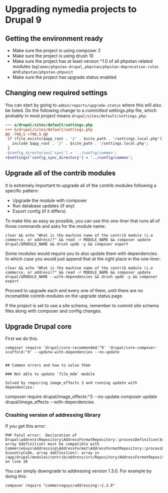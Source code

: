# Upgrading nymedia projects to Drupal 9

## Getting the environment ready

- Make sure the project is using composer 2
- Make sure the project is using drush 10
- Make sure the project has at least version ^1.0 of all phpstan related modules (`mglaman/phpstan-drupal`, `phpstan/phpstan-deprecation-rules` and `phpstan/phpstan-phpunit`
- Make sure the project has upgrade status enabled

## Changing new required settings

You can start by going to `admin/reports/upgrade-status` where this will also be listed. Do the following change to a _committed_ settings.php file, which probably in most project means `drupal/sites/default/settings.php`:

```diff
--- a/drupal/sites/default/settings.php
+++ b/drupal/sites/default/settings.php
@@ -790,5 +790,5 @@
 if (file_exists($app_root . '/' . $site_path . '/settings.local.php')) {
   include $app_root . '/' . $site_path . '/settings.local.php';
 }
-$config_directories['sync'] = '../config/common';
+$settings['config_sync_directory'] = '../config/common';
```

## Upgrade all of the contrib modules

It is extremely important to upgrade all of the contrib modules following a specific pattern:

- Upgrade the module with composer
- Run database updates (if any)
- Export config (if it differs)

To make this as easy as possible, you can use this one-liner that runs all of those commands and asks for the module name:

``` 
clear && echo "What is the machine name of the contrib module (i.e commerce, or address)?" && read -r MODULE_NAME && composer update drupal/$MODULE_NAME && drush updb -y && composer export
``` 

Some modules would require you to also update them with dependencies. In which case you would just append that at the right place in the one-liner:

```
clear && echo "What is the machine name of the contrib module (i.e commerce, or address)?" && read -r MODULE_NAME && composer update drupal/$MODULE_NAME --with-dependencies && drush updb -y && composer export
``` 

Proceed to upgrade each and every one of them, until there are no incomatible contrib modules on the upgrade status page.

If the project is set to use a site schema, remember to commit site schema files along with composer and config changes.

## Upgrade Drupal core

First we do this:

```
composer require 'drupal/core-recommended:^9' 'drupal/core-composer-scaffold:^9' --update-with-dependencies --no-update


## Common errors and how to solve them

### Not able to update `file_mdm` module

Solved by requiring image_effects 3 and running update with dependencies:

```
composer require drupal/image_effects:^3 --no-update
composer update drupal/image_effects --with-dependencies


### Crashing version of addressing library

If you get this error:

``` 
PHP Fatal error:  Declaration of Drupal\address\Repository\AddressFormatRepository::processDefinition($countryCode, array $definition) must be compatible with CommerceGuys\Addressing\AddressFormat\AddressFormatRepository::processDefinition(string $countryCode, array $definition): array in /app/drupal/modules/contrib/address/src/Repository/AddressFormatRepository.php on line 38
``` 

You can simply downgrade to addressing version 1.3.0. For example by doing this:

```  
composer require "commerceguys/addressing:~1.3.0"
``` 
